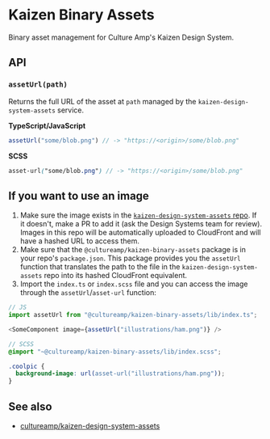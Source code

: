 # Kaizen Binary Assets

Binary asset management for Culture Amp's Kaizen Design System.

## API

### `assetUrl(path)`

Returns the full URL of the asset at `path` managed by the
`kaizen-design-system-assets` service.

**TypeScript/JavaScript**
```ts
assetUrl("some/blob.png") // -> "https://<origin>/some/blob.png"
```

**SCSS**
```scss
asset-url("some/blob.png") // -> "https://<origin>/some/blob.png"
```

## If you want to use an image

1. Make sure the image exists in the [`kaizen-design-system-assets` repo](https://github.com/cultureamp/kaizen-design-system-assets). If it doesn't, make a PR to add it (ask the Design Systems team for review). Images in this repo will be automatically uploaded to CloudFront and will have a hashed URL to access them.
2. Make sure that the `@cultureamp/kaizen-binary-assets` package is in your repo's `package.json`. This package provides you the `assetUrl` function that translates the path to the file in the `kaizen-design-system-assets` repo into its hashed CloudFront equivalent.
3. Import the `index.ts` or `index.scss` file and you can access the image through the `assetUrl`/`asset-url` function:

```js
// JS
import assetUrl from "@cultureamp/kaizen-binary-assets/lib/index.ts";

<SomeComponent image={assetUrl("illustrations/ham.png")} />
```

```scss
// SCSS
@import "~@cultureamp/kaizen-binary-assets/lib/index.scss";

.coolpic {
  background-image: url(asset-url("illustrations/ham.png"));
}
```

## See also

- [cultureamp/kaizen-design-system-assets](https://github.com/cultureamp/kaizen-design-system-assets/)
